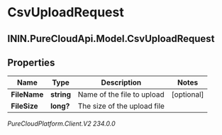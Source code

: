# CsvUploadRequest

## ININ.PureCloudApi.Model.CsvUploadRequest

## Properties

|Name | Type | Description | Notes|
|------------ | ------------- | ------------- | -------------|
| **FileName** | **string** | Name of the file to upload | [optional] |
| **FileSize** | **long?** | The size of the upload file | |



_PureCloudPlatform.Client.V2 234.0.0_
